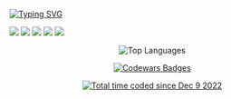 [![Typing SVG](https://readme-typing-svg.herokuapp.com?font=Fira+Code&duration=3000&color=F7AAD2&random=false&width=435&lines=Hi%2C+my+name+is%2C+what%3F+;My+name+is%2C+who%3F;+My+name+is%2C+chka-chka%2C+Ch1ChaGL)](https://git.io/typing-svg)

![](http://github-profile-summary-cards.vercel.app/api/cards/profile-details?username=Ch1ChaGL&theme=algolia)
![](http://github-profile-summary-cards.vercel.app/api/cards/repos-per-language?username=Ch1ChaGL&theme=algolia)
![](http://github-profile-summary-cards.vercel.app/api/cards/most-commit-language?username=Ch1ChaGL&theme=algolia)
![](http://github-profile-summary-cards.vercel.app/api/cards/stats?username=Ch1ChaGL&theme=algolia)
![](http://github-profile-summary-cards.vercel.app/api/cards/productive-time?username=Ch1ChaGL&theme=algolia&utcOffset=8)

<p align="center">
  <img src="https://github-readme-stats.vercel.app/api/top-langs/?username=Ch1ChaGL" alt="Top Languages" />
</p>

<p align="center">
  <a href="https://www.codewars.com/users/Ch1ChaGL">
    <img src="https://www.codewars.com/users/Ch1ChaGL/badges/large" alt="Codewars Badges" />
  </a>
</p>

<p align="center">
<a href="https://wakatime.com/@98aefc49-865a-4dba-91c8-f87d5b880449"><img src="https://wakatime.com/badge/user/98aefc49-865a-4dba-91c8-f87d5b880449.svg" alt="Total time coded since Dec 9 2022" /></a>
</p>



